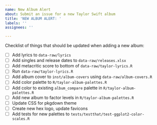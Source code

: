 ```yaml
---
name: New Album Alert
about: Submit an issue for a new Taylor Swift album
title: 'NEW ALBUM ALERT: '
labels: ''
assignees: ''

---
```


Checklist of things that should be updated when adding a new album:

- [ ] Add lyrics to `data-raw/lyrics`
- [ ] Add singles and release dates to `data-raw/releases.xlsx`
- [ ] Add metacritic score to bottom of `data-raw/taylor-lyrics.R`
- [ ] Run `data-raw/taylor-lyrics.R`
- [ ] Add album cover to `inst/album-covers` using `data-raw/album-covers.R`
- [ ] Add color palette to `R/taylor-album-palettes.R`
- [ ] Add color to existing `album_compare` palette in `R/taylor-album-palettes.R`
- [ ] Add new album to factor levels in `R/taylor-album-palettes.R`
- [ ] Update CSS for pkgdown theme
- [ ] Create new hex logo, update favicons
- [ ] Add tests for new palettes to `tests/testthat/test-ggplot2-color-scales.R`
